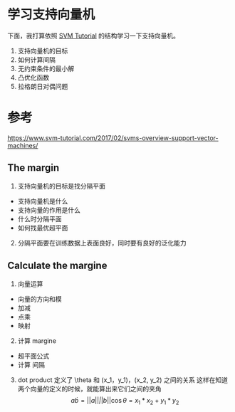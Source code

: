 # 学习支持向量机
下面，我打算依照 [SVM Tutorial](https://www.svm-tutorial.com/2017/02/svms-overview-support-vector-machines/) 的结构学习一下支持向量机。

1. 支持向量机的目标
2. 如何计算间隔
3. 无约束条件的最小解
4. 凸优化函数
5. 拉格朗日对偶问题

# 参考
https://www.svm-tutorial.com/2017/02/svms-overview-support-vector-machines/

## The margin
1. 支持向量机的目标是找分隔平面
 - 支持向量机是什么
 - 支持向量的作用是什么
 - 什么时分隔平面
 - 如何找最优超平面 
 

2. 分隔平面要在训练数据上表面良好，同时要有良好的泛化能力

## Calculate the margine

1. 向量运算
 - 向量的方向和模
 - 加减
 - 点乘
 - 映射

2. 计算 margine
 - 超平面公式
 - 计算 间隔

3. dot product 定义了 \theta 和 (x_1，y_1)，(x_2, y_2) 之间的关系
这样在知道两个向量的定义的时候，就能算出来它们之间的夹角
$$
a \dot b = ||a|| \dot ||b|| \cos \theta = x_1 * x_2 + y_1 * y_2
$$

